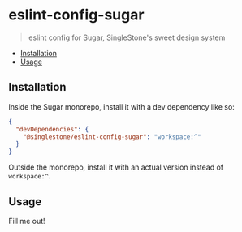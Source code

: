# eslint-config-sugar

> eslint config for Sugar, SingleStone's sweet design system

<!-- START doctoc generated TOC please keep comment here to allow auto update -->
<!-- DON'T EDIT THIS SECTION, INSTEAD RE-RUN doctoc TO UPDATE -->

- [Installation](#installation)
- [Usage](#usage)

<!-- END doctoc generated TOC please keep comment here to allow auto update -->

## Installation

Inside the Sugar monorepo, install it with a dev dependency like so:

```json
{
  "devDependencies": {
    "@singlestone/eslint-config-sugar": "workspace:^"
  }
}
```

Outside the monorepo, install it with an actual version instead of `workspace:^`.

## Usage

Fill me out!

